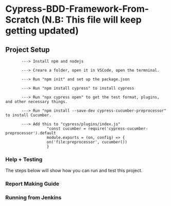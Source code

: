 # Cypress-BDD-Framework-From-Scratch (N.B: This file will keep getting updated)

## Project Setup
           ---> Install npm and nodejs
           
           ---> Creare a folder, open it in VSCode, open the termninal. 
           
           ---> Run "npm init" and set up the package.json
           
           ---> Run "npm install cypress" to install cypress
                
           ---> Run "npx cypress open" to get the test format, plugins, and other necessary things.
           
           ---> Run "npm install --save-dev cypress-cucumber-preprocessor" to install Cucumber.
           
           ---> Add this to "cypress/plugins/index.js"
                      "const cucumber = require('cypress-cucumber-preprocessor').default
                      module.exports = (on, config) => {
                      on('file:preprocessor', cucumber())
                      }

### Help + Testing
The steps below will show how you can run and test this project.


### Report Making Guide



### Running from Jenkins


 
